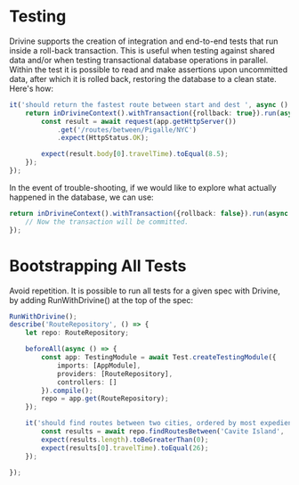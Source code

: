 # Testing

Drivine supports the creation of integration and end-to-end tests that run inside a roll-back transaction. This is useful when testing against shared data and/or when testing transactional database operations in parallel. Within the test it is possible to read and make assertions upon uncommitted data, after which it is rolled back, restoring the database to a clean state. Here's how:

```typescript
it('should return the fastest route between start and dest ', async () => {
    return inDrivineContext().withTransaction({rollback: true}).run(async () => {
        const result = await request(app.getHttpServer())
            .get('/routes/between/Pigalle/NYC')
            .expect(HttpStatus.OK);

        expect(result.body[0].travelTime).toEqual(8.5);
    });
});
```

In the event of trouble-shooting, if we would like to explore what actually happened in the database, we can use:

```typescript
return inDrivineContext().withTransaction({rollback: false}).run(async () => {
    // Now the transaction will be committed.
});
```
                
# Bootstrapping All Tests

Avoid repetition. It is possible to run all tests for a given spec with Drivine, by adding RunWithDrivine() at the top of the spec:

```typescript 
RunWithDrivine();
describe('RouteRepository', () => {
    let repo: RouteRepository;

    beforeAll(async () => {
        const app: TestingModule = await Test.createTestingModule({
            imports: [AppModule],
            providers: [RouteRepository],
            controllers: []
        }).compile();
        repo = app.get(RouteRepository);
    });

    it('should find routes between two cities, ordered by most expedient', async () => {
        const results = await repo.findRoutesBetween('Cavite Island', 'NYC');
        expect(results.length).toBeGreaterThan(0);
        expect(results[0].travelTime).toEqual(26);
    });

});
```

